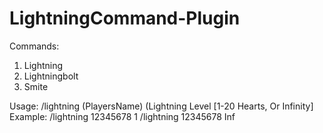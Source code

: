 # LightningCommand-Plugin
Commands: 
1. Lightning
2. Lightningbolt
3. Smite

Usage:
/lightning (PlayersName) (Lightning Level [1-20 Hearts, Or Infinity]
Example:
/lightning 12345678 1
/lightning 12345678 Inf
